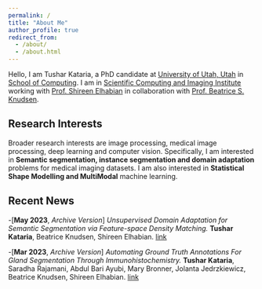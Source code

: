 ```yaml
---
permalink: /
title: "About Me"
author_profile: true
redirect_from: 
  - /about/
  - /about.html
---
```



Hello, I am Tushar Kataria, a PhD candidate at [University of Utah, Utah](https://www.utah.edu/) in [School of Computing](https://www.cs.utah.edu/). I am in [Scientific Computing and Imaging Institute](https://www.sci.utah.edu/) working with [Prof. Shireen Elhabian](https://www.sci.utah.edu/~shireen/) in collaboration with [Prof. Beatrice S. Knudsen](https://healthcare.utah.edu/fad/mddetail.php?physicianID=u6028236#tabAcademic). 

Research Interests
------
Broader research interests are image processing, medical image processing, deep learning and computer vision. Specifically, I am interested in **Semantic segmentation, instance segmentation and domain adaptation** problems for medical imaging datasets. I am also interested in **Statistical Shape Modelling and MultiModal** machine learning.

Recent News
------
-[**May 2023**, *Archive Version*] *Unsupervised Domain Adaptation for Semantic Segmentation via Feature-space Density Matching.* **Tushar Kataria**, Beatrice Knudsen, Shireen Elhabian. [link](https://arxiv.org/abs/2305.05789)


-[**Mar 2023**, *Archive Version*] *Automating Ground Truth Annotations For Gland Segmentation Through Immunohistochemistry.* **Tushar Kataria**, Saradha Rajamani, Abdul Bari Ayubi, Mary Bronner, Jolanta Jedrzkiewicz, Beatrice Knudsen, Shireen Elhabian. [link](https://www.researchsquare.com/article/rs-2600534/v1)






